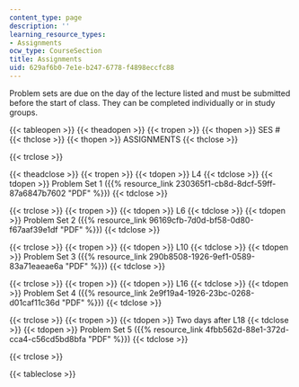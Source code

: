 ```yaml
---
content_type: page
description: ''
learning_resource_types:
- Assignments
ocw_type: CourseSection
title: Assignments
uid: 629af6b0-7e1e-b247-6778-f4898eccfc88
---
```


Problem sets are due on the day of the lecture listed and must be submitted before the start of class. They can be completed individually or in study groups.

{{< tableopen >}}
{{< theadopen >}}
{{< tropen >}}
{{< thopen >}}
SES #
{{< thclose >}}
{{< thopen >}}
ASSIGNMENTS
{{< thclose >}}

{{< trclose >}}

{{< theadclose >}}
{{< tropen >}}
{{< tdopen >}}
L4
{{< tdclose >}}
{{< tdopen >}}
Problem Set 1 ({{% resource_link 230365f1-cb8d-8dcf-59ff-87a6847b7602 "PDF" %}})
{{< tdclose >}}

{{< trclose >}}
{{< tropen >}}
{{< tdopen >}}
L6
{{< tdclose >}}
{{< tdopen >}}
Problem Set 2 ({{% resource_link 96169cfb-7d0d-bf58-0d80-f67aaf39e1df "PDF" %}})
{{< tdclose >}}

{{< trclose >}}
{{< tropen >}}
{{< tdopen >}}
L10
{{< tdclose >}}
{{< tdopen >}}
Problem Set 3 ({{% resource_link 290b8508-1926-9ef1-0589-83a71eaeae6a "PDF" %}})
{{< tdclose >}}

{{< trclose >}}
{{< tropen >}}
{{< tdopen >}}
L16
{{< tdclose >}}
{{< tdopen >}}
Problem Set 4 ({{% resource_link 2e9f19a4-1926-23bc-0268-d01caf11c36d "PDF" %}})
{{< tdclose >}}

{{< trclose >}}
{{< tropen >}}
{{< tdopen >}}
Two days after L18
{{< tdclose >}}
{{< tdopen >}}
Problem Set 5 ({{% resource_link 4fbb562d-88e1-372d-cca4-c56cd5bd8bfa "PDF" %}})
{{< tdclose >}}

{{< trclose >}}

{{< tableclose >}}